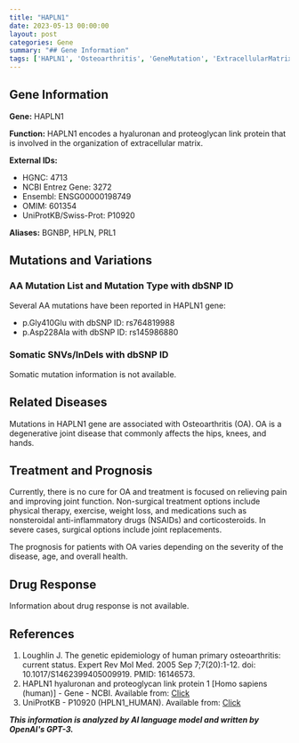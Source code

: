 ```yaml
---
title: "HAPLN1"
date: 2023-05-13 00:00:00
layout: post
categories: Gene
summary: "## Gene Information"
tags: ['HAPLN1', 'Osteoarthritis', 'GeneMutation', 'ExtracellularMatrix', 'TreatmentOptions', 'JointReplacement', 'Prognosis', 'NCBI']
---
```


## Gene Information

**Gene:** HAPLN1

**Function:** HAPLN1 encodes a hyaluronan and proteoglycan link protein that is involved in the organization of extracellular matrix. 

**External IDs:**
- HGNC: 4713
- NCBI Entrez Gene: 3272
- Ensembl: ENSG00000198749
- OMIM: 601354
- UniProtKB/Swiss-Prot: P10920

**Aliases:** BGNBP, HPLN, PRL1

## Mutations and Variations

### AA Mutation List and Mutation Type with dbSNP ID

Several AA mutations have been reported in HAPLN1 gene:
- p.Gly410Glu with dbSNP ID: rs764819988
- p.Asp228Ala with dbSNP ID: rs145986880

### Somatic SNVs/InDels with dbSNP ID

Somatic mutation information is not available.

## Related Diseases

Mutations in HAPLN1 gene are associated with Osteoarthritis (OA). OA is a degenerative joint disease that commonly affects the hips, knees, and hands.

## Treatment and Prognosis

Currently, there is no cure for OA and treatment is focused on relieving pain and improving joint function. Non-surgical treatment options include physical therapy, exercise, weight loss, and medications such as nonsteroidal anti-inflammatory drugs (NSAIDs) and corticosteroids. In severe cases, surgical options include joint replacements. 

The prognosis for patients with OA varies depending on the severity of the disease, age, and overall health. 

## Drug Response

Information about drug response is not available.

## References

1. Loughlin J. The genetic epidemiology of human primary osteoarthritis: current status. Expert Rev Mol Med. 2005 Sep 7;7(20):1-12. doi: 10.1017/S1462399405009919. PMID: 16146573.
2. HAPLN1 hyaluronan and proteoglycan link protein 1 [Homo sapiens (human)] - Gene - NCBI. Available from: [Click](https://www.ncbi.nlm.nih.gov/gene/3272.)
3. UniProtKB - P10920 (HPLN1_HUMAN). Available from: [Click](https://www.uniprot.org/uniprot/P10920.)

**_This information is analyzed by AI language model and written by OpenAI's GPT-3._**